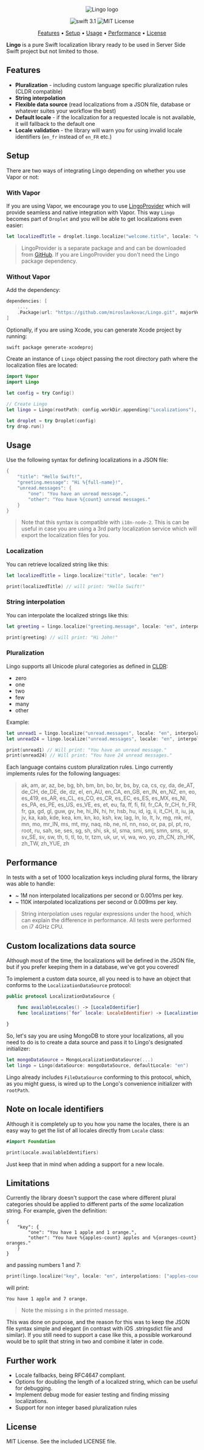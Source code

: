 <p align="center">
    <img src="lingo.png" alt="Lingo logo" />
</p>

<p align="center">
	<img src="https://img.shields.io/badge/swift-3.1-brightgreen.svg" alt="swift 3.1"/>
	<img src="http://img.shields.io/badge/license-MIT-brightgreen.svg" alt="MIT License"/>
</p>

<p align="center">
    <a href="#features">Features</a>
  • <a href="#setup">Setup</a>
  • <a href="#usage">Usage</a>
  • <a href="#performance">Performance</a>
  • <a href="#license">License</a>
</p>

**Lingo** is a pure Swift localization library ready to be used in Server Side Swift project but not limited to those. 

## Features

* **Pluralization** - including custom language specific pluralization rules (CLDR compatible)
* **String interpolation**
* **Flexible data source** (read localizations from a JSON file, database or whatever suites your workflow the best)
* **Default locale** - if the localization for a requested locale is not available, it will fallback to the default one
* **Locale validation** - the library will warn you for using invalid locale identifiers (`en_fr` instead of `en_FR` etc.)

## Setup

There are two ways of integrating Lingo depending on whether you use Vapor or not:

### With Vapor

If you are using Vapor, we encourage you to use [LingoProvider](https://github.com/vapor-comunity/lingo-provider) which will provide seamless and native integration with Vapor. This way `Lingo` becomes part of `Droplet` and you will be able to get localizations even easier:

```swift
let localizedTitle = droplet.lingo.localize("welcome.title", locale: "en")
```

> LingoProvider is a separate package and and can be downloaded from [GitHub](https://github.com/vapor-comunity/lingo-provider). If you are LingoProvider you don't need the Lingo package dependency.

### Without Vapor

Add the dependency:

```swift
dependencies: [
	...,
	.Package(url: "https://github.com/miroslavkovac/Lingo.git", majorVersion: 2)
]
```

Optionally, if you are using Xcode, you can generate Xcode project by running:

```swift
swift package generate-xcodeproj
```

Create an instance of `Lingo` object passing the root directory path where the localization files are located:

```swift
import Vapor
import Lingo

let config = try Config()

// Create Lingo
let lingo = Lingo(rootPath: config.workDir.appending("Localizations"), defaultLocale: "en")

let droplet = try Droplet(config)
try drop.run()

```

## Usage

Use the following syntax for defining localizations in a JSON file:

```swift
{
	"title": "Hello Swift!",
	"greeting.message": "Hi %{full-name}!",
	"unread.messages": {
		"one": "You have an unread message.",
		"other": "You have %{count} unread messages."
	}
}
```

> Note that this syntax is compatible with `i18n-node-2`. This is can be useful in case you are using a 3rd party localization service which will export the localization files for you.

### Localization

You can retrieve localized string like this:

```swift
let localizedTitle = lingo.localize("title", locale: "en")

print(localizedTitle) // will print: "Hello Swift!"
```

### String interpolation

You can interpolate the localized strings like this:

```swift
let greeting = lingo.localize("greeting.message", locale: "en", interpolations: ["full-name": "John"])

print(greeting) // will print: "Hi John!"
```

### Pluralization

Lingo supports all Unicode plural categories as defined in [CLDR](http://cldr.unicode.org/index/cldr-spec/plural-rules):

* zero
* one
* two
* few
* many
* other

Example:

```swift
let unread1 = lingo.localize("unread.messages", locale: "en", interpolations: ["count": 1])
let unread24 = lingo.localize("unread.messages", locale: "en", interpolations: ["count": 24]) 

print(unread1) // Will print: "You have an unread message."
print(unread24) // Will print: "You have 24 unread messages."
```

Each language contains custom pluralization rules. Lingo currently implements rules for the following languages:
> ak, am, ar, az, be, bg, bh, bm, bn, bo, br, bs, by, ca, cs, cy, da, de\_AT, de\_CH, de\_DE, de, dz, el, en\_AU, en\_CA, en\_GB, en\_IN, en\_NZ, en, eo, es\_419, es\_AR, es\_CL, es\_CO, es\_CR, es\_EC, es\_ES, es\_MX, es\_NI, es\_PA, es\_PE, es\_US, es\_VE, es, et, eu, fa, ff, fi, fil, fr\_CA, fr\_CH, fr\_FR, fr, ga, gd, gl, guw, gv, he, hi\_IN, hi, hr, hsb, hu, id, ig, ii, it\_CH, it, iu, ja, jv, ka, kab, kde, kea, km, kn, ko, ksh, kw, lag, ln, lo, lt, lv, mg, mk, ml, mn, mo, mr\_IN, ms, mt, my, naq, nb, ne, nl, nn, nso, or, pa, pl, pt, ro, root, ru, sah, se, ses, sg, sh, shi, sk, sl, sma, smi, smj, smn, sms, sr, sv\_SE, sv, sw, th, ti, tl, to, tr, tzm, uk, ur, vi, wa, wo, yo, zh\_CN, zh\_HK, zh\_TW, zh\_YUE, zh

## Performance

In tests with a set of 1000 localization keys including plural forms, the library was able to handle:

* ~ 1M non interpolated localizations per second or 0.001ms per key.
* ~ 110K interpolated localizations per second or 0.009ms per key.

> String interpolation uses regular expressions under the hood, which can explain the difference in performance. All tests were performed on i7 4GHz CPU.

## Custom localizations data source

Although most of the time, the localizations will be defined in the JSON file, but if you prefer keeping them in a database, we've got you covered!

To implement a custom data source, all you need is to have an object that conforms to the `LocalizationDataSource` protocol:

```swift
public protocol LocalizationDataSource {   

    func availableLocales() -> [LocaleIdentifier]
    func localizations(`for` locale: LocaleIdentifier) -> [LocalizationKey: Localization]
    
}
```

So, let's say you are using MongoDB to store your localizations, all you need to do is to create a data source and pass it to Lingo's designated initializer:

```swift
let mongoDataSource = MongoLocalizationDataSource(...)
let lingo = Lingo(dataSource: mongoDataSource, defaultLocale: "en")
```

Lingo already includes `FileDataSource` conforming to this protocol, which, as you might guess, is wired up to the Longo's convenience initializer with `rootPath`.

## Note on locale identifiers

Although it is completely up to you how you name the locales, there is an easy way to get the list of all locales directly from `Locale` class:

```swift
#import Foundation

print(Locale.availableIdentifiers)
```

Just keep that in mind when adding a support for a new locale.

## Limitations

Currently the library doesn't support the case where different plural categories should be applied to different parts of the *same* localization string. For example, given the definition:

```
{
    "key": {
        "one": "You have 1 apple and 1 orange.",
        "other": "You have %{apples-count} apples and %{oranges-count} oranges."
    }
}
```

and passing numbers 1 and 7:

```swift
print(lingo.localize("key", locale: "en", interpolations: ["apples-count": 1, "oranges-count": 7]))

```

will print:

```
You have 1 apple and 7 orange.
```
> Note the missing *s* in the printed message.

This was done on purpose, and the reason for this was to keep the JSON file syntax simple and elegant (in contrast with iOS .stringsdict file and similar). If you still need to support a case like this, a possible workaround would be to split that string in two and combine it later in code.

## Further work

- Locale fallbacks, being RFC4647 compliant.
- Options for doubling the length of a localized string, which can be useful for debugging.
- Implement debug mode for easier testing and finding missing localizations.
- Support for non integer based pluralization rules

## License

MIT License. See the included LICENSE file.
